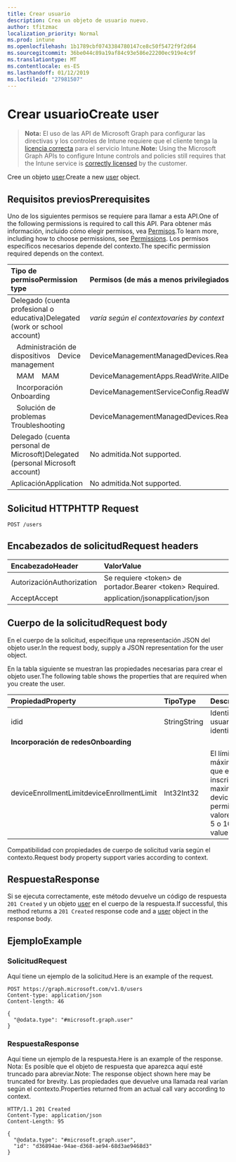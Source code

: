 ```yaml
---
title: Crear usuario
description: Crea un objeto de usuario nuevo.
author: tfitzmac
localization_priority: Normal
ms.prod: intune
ms.openlocfilehash: 1b1789cbf0743384780147ce8c50f5472f9f2d64
ms.sourcegitcommit: 36be044c89a19af84c93e586e22200ec919e4c9f
ms.translationtype: MT
ms.contentlocale: es-ES
ms.lasthandoff: 01/12/2019
ms.locfileid: "27981507"
---
```

# <a name="create-user"></a><span data-ttu-id="2e54a-103">Crear usuario</span><span class="sxs-lookup"><span data-stu-id="2e54a-103">Create user</span></span>

> <span data-ttu-id="2e54a-104">**Nota:** El uso de las API de Microsoft Graph para configurar las directivas y los controles de Intune requiere que el cliente tenga la [licencia correcta](https://go.microsoft.com/fwlink/?linkid=839381) para el servicio Intune.</span><span class="sxs-lookup"><span data-stu-id="2e54a-104">**Note:** Using the Microsoft Graph APIs to configure Intune controls and policies still requires that the Intune service is [correctly licensed](https://go.microsoft.com/fwlink/?linkid=839381) by the customer.</span></span>

<span data-ttu-id="2e54a-105">Cree un objeto [user](../resources/intune-shared-user.md).</span><span class="sxs-lookup"><span data-stu-id="2e54a-105">Create a new [user](../resources/intune-shared-user.md) object.</span></span>
## <a name="prerequisites"></a><span data-ttu-id="2e54a-106">Requisitos previos</span><span class="sxs-lookup"><span data-stu-id="2e54a-106">Prerequisites</span></span>
<span data-ttu-id="2e54a-107">Uno de los siguientes permisos se requiere para llamar a esta API.</span><span class="sxs-lookup"><span data-stu-id="2e54a-107">One of the following permissions is required to call this API.</span></span> <span data-ttu-id="2e54a-108">Para obtener más información, incluido cómo elegir permisos, vea [Permisos](/graph/permissions-reference).</span><span class="sxs-lookup"><span data-stu-id="2e54a-108">To learn more, including how to choose permissions, see [Permissions](/graph/permissions-reference).</span></span>  <span data-ttu-id="2e54a-109">Los permisos específicos necesarios depende del contexto.</span><span class="sxs-lookup"><span data-stu-id="2e54a-109">The specific permission required depends on the context.</span></span>

|<span data-ttu-id="2e54a-110">Tipo de permiso</span><span class="sxs-lookup"><span data-stu-id="2e54a-110">Permission type</span></span>|<span data-ttu-id="2e54a-111">Permisos (de más a menos privilegiados)</span><span class="sxs-lookup"><span data-stu-id="2e54a-111">Permissions (from most to least privileged)</span></span>|
|:---|:---|
|<span data-ttu-id="2e54a-112">Delegado (cuenta profesional o educativa)</span><span class="sxs-lookup"><span data-stu-id="2e54a-112">Delegated (work or school account)</span></span>| <span data-ttu-id="2e54a-113">_varía según el contexto_</span><span class="sxs-lookup"><span data-stu-id="2e54a-113">_varies by context_</span></span> |
| <span data-ttu-id="2e54a-114">&nbsp;&nbsp; Administración de dispositivos</span><span class="sxs-lookup"><span data-stu-id="2e54a-114">&nbsp; &nbsp; Device management</span></span> | <span data-ttu-id="2e54a-115">DeviceManagementManagedDevices.ReadWrite.All</span><span class="sxs-lookup"><span data-stu-id="2e54a-115">DeviceManagementManagedDevices.ReadWrite.All</span></span> |
| <span data-ttu-id="2e54a-116">&nbsp;&nbsp; MAM</span><span class="sxs-lookup"><span data-stu-id="2e54a-116">&nbsp; &nbsp; MAM</span></span> | <span data-ttu-id="2e54a-117">DeviceManagementApps.ReadWrite.All</span><span class="sxs-lookup"><span data-stu-id="2e54a-117">DeviceManagementApps.ReadWrite.All</span></span> |
| <span data-ttu-id="2e54a-118">&nbsp;&nbsp; Incorporación</span><span class="sxs-lookup"><span data-stu-id="2e54a-118">&nbsp; &nbsp; Onboarding</span></span> | <span data-ttu-id="2e54a-119">DeviceManagementServiceConfig.ReadWrite.All</span><span class="sxs-lookup"><span data-stu-id="2e54a-119">DeviceManagementServiceConfig.ReadWrite.All</span></span> |
| <span data-ttu-id="2e54a-120">&nbsp;&nbsp; Solución de problemas</span><span class="sxs-lookup"><span data-stu-id="2e54a-120">&nbsp; &nbsp; Troubleshooting</span></span> | <span data-ttu-id="2e54a-121">DeviceManagementManagedDevices.ReadWrite.All</span><span class="sxs-lookup"><span data-stu-id="2e54a-121">DeviceManagementManagedDevices.ReadWrite.All</span></span> |
|<span data-ttu-id="2e54a-122">Delegado (cuenta personal de Microsoft)</span><span class="sxs-lookup"><span data-stu-id="2e54a-122">Delegated (personal Microsoft account)</span></span>|<span data-ttu-id="2e54a-123">No admitida.</span><span class="sxs-lookup"><span data-stu-id="2e54a-123">Not supported.</span></span>|
|<span data-ttu-id="2e54a-124">Aplicación</span><span class="sxs-lookup"><span data-stu-id="2e54a-124">Application</span></span>|<span data-ttu-id="2e54a-125">No admitida.</span><span class="sxs-lookup"><span data-stu-id="2e54a-125">Not supported.</span></span>|

## <a name="http-request"></a><span data-ttu-id="2e54a-126">Solicitud HTTP</span><span class="sxs-lookup"><span data-stu-id="2e54a-126">HTTP Request</span></span>
<!-- {
  "blockType": "ignored"
}
-->
``` http
POST /users
```

## <a name="request-headers"></a><span data-ttu-id="2e54a-127">Encabezados de solicitud</span><span class="sxs-lookup"><span data-stu-id="2e54a-127">Request headers</span></span>
|<span data-ttu-id="2e54a-128">Encabezado</span><span class="sxs-lookup"><span data-stu-id="2e54a-128">Header</span></span>|<span data-ttu-id="2e54a-129">Valor</span><span class="sxs-lookup"><span data-stu-id="2e54a-129">Value</span></span>|
|:---|:---|
|<span data-ttu-id="2e54a-130">Autorización</span><span class="sxs-lookup"><span data-stu-id="2e54a-130">Authorization</span></span>|<span data-ttu-id="2e54a-131">Se requiere &lt;token&gt; de portador.</span><span class="sxs-lookup"><span data-stu-id="2e54a-131">Bearer &lt;token&gt; Required.</span></span>|
|<span data-ttu-id="2e54a-132">Accept</span><span class="sxs-lookup"><span data-stu-id="2e54a-132">Accept</span></span>|<span data-ttu-id="2e54a-133">application/json</span><span class="sxs-lookup"><span data-stu-id="2e54a-133">application/json</span></span>|

## <a name="request-body"></a><span data-ttu-id="2e54a-134">Cuerpo de la solicitud</span><span class="sxs-lookup"><span data-stu-id="2e54a-134">Request body</span></span>
<span data-ttu-id="2e54a-135">En el cuerpo de la solicitud, especifique una representación JSON del objeto user.</span><span class="sxs-lookup"><span data-stu-id="2e54a-135">In the request body, supply a JSON representation for the user object.</span></span>

<span data-ttu-id="2e54a-136">En la tabla siguiente se muestran las propiedades necesarias para crear el objeto user.</span><span class="sxs-lookup"><span data-stu-id="2e54a-136">The following table shows the properties that are required when you create the user.</span></span>

|<span data-ttu-id="2e54a-137">Propiedad</span><span class="sxs-lookup"><span data-stu-id="2e54a-137">Property</span></span>|<span data-ttu-id="2e54a-138">Tipo</span><span class="sxs-lookup"><span data-stu-id="2e54a-138">Type</span></span>|<span data-ttu-id="2e54a-139">Descripción</span><span class="sxs-lookup"><span data-stu-id="2e54a-139">Description</span></span>|
|:---|:---|:---|
|<span data-ttu-id="2e54a-140">id</span><span class="sxs-lookup"><span data-stu-id="2e54a-140">id</span></span>|<span data-ttu-id="2e54a-141">String</span><span class="sxs-lookup"><span data-stu-id="2e54a-141">String</span></span>|<span data-ttu-id="2e54a-142">Identificador único del usuario.</span><span class="sxs-lookup"><span data-stu-id="2e54a-142">Unique identifier of the user.</span></span>|
|<span data-ttu-id="2e54a-143">**Incorporación de redes**</span><span class="sxs-lookup"><span data-stu-id="2e54a-143">**Onboarding**</span></span>|
|<span data-ttu-id="2e54a-144">deviceEnrollmentLimit</span><span class="sxs-lookup"><span data-stu-id="2e54a-144">deviceEnrollmentLimit</span></span>|<span data-ttu-id="2e54a-145">Int32</span><span class="sxs-lookup"><span data-stu-id="2e54a-145">Int32</span></span>|<span data-ttu-id="2e54a-146">El límite del número máximo de dispositivos que el usuario puede inscribir.</span><span class="sxs-lookup"><span data-stu-id="2e54a-146">The limit on the maximum number of devices that the user is permitted to enroll.</span></span> <span data-ttu-id="2e54a-147">Los valores permitidos son 5 o 1000.</span><span class="sxs-lookup"><span data-stu-id="2e54a-147">Allowed values are 5 or 1000.</span></span>|

<span data-ttu-id="2e54a-148">Compatibilidad con propiedades de cuerpo de solicitud varía según el contexto.</span><span class="sxs-lookup"><span data-stu-id="2e54a-148">Request body property support varies according to context.</span></span>

## <a name="response"></a><span data-ttu-id="2e54a-149">Respuesta</span><span class="sxs-lookup"><span data-stu-id="2e54a-149">Response</span></span>
<span data-ttu-id="2e54a-150">Si se ejecuta correctamente, este método devuelve un código de respuesta `201 Created` y un objeto [user](../resources/intune-shared-user.md) en el cuerpo de la respuesta.</span><span class="sxs-lookup"><span data-stu-id="2e54a-150">If successful, this method returns a `201 Created` response code and a [user](../resources/intune-shared-user.md) object in the response body.</span></span>

## <a name="example"></a><span data-ttu-id="2e54a-151">Ejemplo</span><span class="sxs-lookup"><span data-stu-id="2e54a-151">Example</span></span>

### <a name="request"></a><span data-ttu-id="2e54a-152">Solicitud</span><span class="sxs-lookup"><span data-stu-id="2e54a-152">Request</span></span>
<span data-ttu-id="2e54a-153">Aquí tiene un ejemplo de la solicitud.</span><span class="sxs-lookup"><span data-stu-id="2e54a-153">Here is an example of the request.</span></span>

``` http
POST https://graph.microsoft.com/v1.0/users
Content-type: application/json
Content-length: 46

{
  "@odata.type": "#microsoft.graph.user"
}
```

### <a name="response"></a><span data-ttu-id="2e54a-154">Respuesta</span><span class="sxs-lookup"><span data-stu-id="2e54a-154">Response</span></span>
<span data-ttu-id="2e54a-155">Aquí tiene un ejemplo de la respuesta.</span><span class="sxs-lookup"><span data-stu-id="2e54a-155">Here is an example of the response.</span></span> <span data-ttu-id="2e54a-156">Nota: Es posible que el objeto de respuesta que aparezca aquí esté truncado para abreviar.</span><span class="sxs-lookup"><span data-stu-id="2e54a-156">Note: The response object shown here may be truncated for brevity.</span></span> <span data-ttu-id="2e54a-157">Las propiedades que devuelve una llamada real varían según el contexto.</span><span class="sxs-lookup"><span data-stu-id="2e54a-157">Properties returned from an actual call vary according to context.</span></span>

``` http
HTTP/1.1 201 Created
Content-Type: application/json
Content-Length: 95

{
  "@odata.type": "#microsoft.graph.user",
  "id": "d36894ae-94ae-d368-ae94-68d3ae9468d3"
}
```



